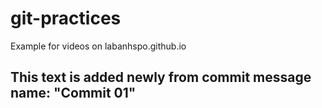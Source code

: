 # git-practices
Example for videos on labanhspo.github.io

## This text is added newly from commit message name: "Commit 01" 
